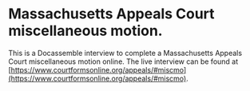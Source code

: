 # Massachusetts Appeals Court miscellaneous motion.

This is a Docassemble interview to complete a Massachusetts Appeals Court miscellaneous motion online. The live interview can be found at [https://www.courtformsonline.org/appeals/#miscmo](https://www.courtformsonline.org/appeals/#miscmo).